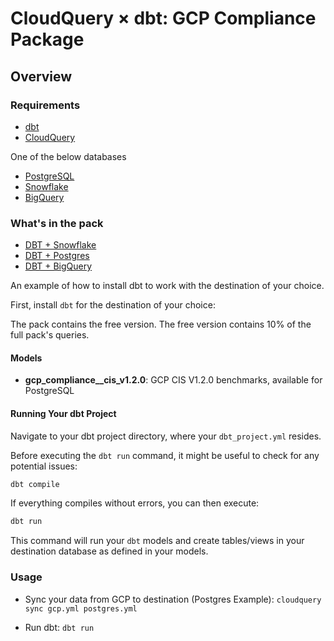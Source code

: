 # CloudQuery &times; dbt: GCP Compliance Package

## Overview

### Requirements

- [dbt](https://docs.getdbt.com/docs/installation)
- [CloudQuery](https://www.cloudquery.io/docs/quickstart)

One of the below databases

- [PostgreSQL](https://hub.cloudquery.io/plugins/destination/cloudquery/postgresql/v6.1.3/docs)
- [Snowflake](https://hub.cloudquery.io/plugins/destination/cloudquery/snowflake/v3.3.3/docs)
- [BigQuery](https://hub.cloudquery.io/plugins/destination/cloudquery/bigquery)

### What's in the pack

- [DBT + Snowflake](https://docs.getdbt.com/docs/core/connect-data-platform/snowflake-setup)
- [DBT + Postgres](https://docs.getdbt.com/docs/core/connect-data-platform/postgres-setup)
- [DBT + BigQuery](https://docs.getdbt.com/docs/core/connect-data-platform/bigquery-setup)

An example of how to install dbt to work with the destination of your choice.

First, install `dbt` for the destination of your choice:

The pack contains the free version.
The free version contains 10% of the full pack's queries.

#### Models

- **gcp_compliance\_\_cis_v1.2.0**: GCP CIS V1.2.0 benchmarks, available for PostgreSQL

#### Running Your dbt Project

Navigate to your dbt project directory, where your `dbt_project.yml` resides.

Before executing the `dbt run` command, it might be useful to check for any potential issues:

```bash
dbt compile
```

If everything compiles without errors, you can then execute:

```bash
dbt run
```

This command will run your `dbt` models and create tables/views in your destination database as defined in your models.

### Usage

- Sync your data from GCP to destination (Postgres Example): `cloudquery sync gcp.yml postgres.yml`

- Run dbt: `dbt run`
